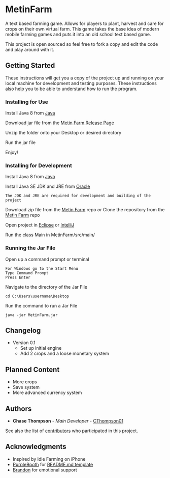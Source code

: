 # MetinFarm
A text based farming game. Allows for players to plant, harvest and care for crops on their own virtual farm. This game takes the base idea of modern mobile farming games and puts it into an old school text based game.

This project is open sourced so feel free to fork a copy and edit the code and play around with it.

## Getting Started

These instructions will get you a copy of the project up and running on your local machine for development and testing purposes. These instructions also help you to be able to understand how to run the program.

### Installing for Use

Install Java 8 from <a href="https://java.com/en/download/">Java</a>

Download jar file from the <a href="https://github.com/CThompson01/MetinFarm/releases">Metin Farm Release Page</a>

Unzip the folder onto your Desktop or desired directory

Run the jar file

Enjoy!

### Installing for Development

Install Java 8 from <a href="https://java.com/en/download/">Java</a>

Install Java SE JDK and JRE from <a href="http://www.oracle.com/technetwork/java/javase/downloads/index.html">Oracle</a>
```
The JDK and JRE are required for development and building of the project
```

Download zip file from the <a href="https://github.com/CThompson01/MetinFarm">Metin Farm</a> repo 
*or* 
Clone the repository from the <a href="https://github.com/CThompson01/MetinFarm">Metin Farm</a> repo

Open project in <a href="https://www.eclipse.org/downloads/">Eclipse</a> or <a href="https://www.jetbrains.com/idea/download/">IntelliJ</a>

Run the class Main in MetinFarm/src/main/

### Running the Jar File

Open up a command prompt or terminal
```
For Windows go to the Start Menu
Type Command Prompt
Press Enter
```
Navigate to the directory of the Jar File
```
cd C:\Users\username\Desktop
```
Run the command to run a Jar File
```
java -jar MetinFarm.jar
```


## Changelog
* Version 0.1
  - Set up initial engine
  - Add 2 crops and a loose monetary system
  
## Planned Content
 * More crops
 * Save system
 * More advanced currency system
 
## Authors

* **Chase Thompson** - *Main Developer* - [CThompson01](https://github.com/CThompson01)

See also the list of [contributors](https://github.com/CThompson01/MetinFarm/contributors) who participated in this project.


## Acknowledgments

* Inspired by Idle Farming on iPhone
* [PurpleBooth](https://gist.github.com/PurpleBooth) for [README.md template](https://gist.github.com/PurpleBooth/109311bb0361f32d87a2)
* [Brandon](https://github.com/bqrichards) for emotional support
